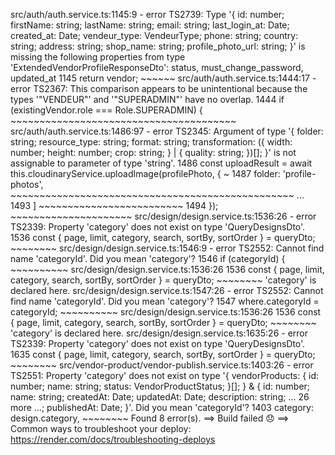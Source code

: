 src/auth/auth.service.ts:1145:9 - error TS2739: Type '{ id: number; firstName: string; lastName: string; email: string; last_login_at: Date; created_at: Date; vendeur_type: VendeurType; phone: string; country: string; address: string; shop_name: string; profile_photo_url: string; }' is missing the following properties from type 'ExtendedVendorProfileResponseDto': status, must_change_password, updated_at
1145         return vendor;
             ~~~~~~
src/auth/auth.service.ts:1444:17 - error TS2367: This comparison appears to be unintentional because the types '"VENDEUR"' and '"SUPERADMIN"' have no overlap.
1444             if (existingVendor.role === Role.SUPERADMIN) {
                     ~~~~~~~~~~~~~~~~~~~~~~~~~~~~~~~~~~~~~~~
src/auth/auth.service.ts:1486:97 - error TS2345: Argument of type '{ folder: string; resource_type: string; format: string; transformation: ({ width: number; height: number; crop: string; } | { quality: string; })[]; }' is not assignable to parameter of type 'string'.
1486                     const uploadResult = await this.cloudinaryService.uploadImage(profilePhoto, {
                                                                                                     ~
1487                         folder: 'profile-photos',
     ~~~~~~~~~~~~~~~~~~~~~~~~~~~~~~~~~~~~~~~~~~~~~~~~~
 ... 
1493                         ]
     ~~~~~~~~~~~~~~~~~~~~~~~~~
1494                     });
     ~~~~~~~~~~~~~~~~~~~~~
src/design/design.service.ts:1536:26 - error TS2339: Property 'category' does not exist on type 'QueryDesignsDto'.
1536     const { page, limit, category, search, sortBy, sortOrder } = queryDto;
                              ~~~~~~~~
src/design/design.service.ts:1546:9 - error TS2552: Cannot find name 'categoryId'. Did you mean 'category'?
1546     if (categoryId) {
             ~~~~~~~~~~
  src/design/design.service.ts:1536:26
    1536     const { page, limit, category, search, sortBy, sortOrder } = queryDto;
                                  ~~~~~~~~
    'category' is declared here.
src/design/design.service.ts:1547:26 - error TS2552: Cannot find name 'categoryId'. Did you mean 'category'?
1547       where.categoryId = categoryId;
                              ~~~~~~~~~~
  src/design/design.service.ts:1536:26
    1536     const { page, limit, category, search, sortBy, sortOrder } = queryDto;
                                  ~~~~~~~~
    'category' is declared here.
src/design/design.service.ts:1635:26 - error TS2339: Property 'category' does not exist on type 'QueryDesignsDto'.
1635     const { page, limit, category, search, sortBy, sortOrder } = queryDto;
                              ~~~~~~~~
src/vendor-product/vendor-publish.service.ts:1403:26 - error TS2551: Property 'category' does not exist on type '{ vendorProducts: { id: number; name: string; status: VendorProductStatus; }[]; } & { id: number; name: string; createdAt: Date; updatedAt: Date; description: string; ... 26 more ...; publishedAt: Date; }'. Did you mean 'categoryId'?
1403         category: design.category,
                              ~~~~~~~~
Found 8 error(s).
==> Build failed 😞
==> Common ways to troubleshoot your deploy: https://render.com/docs/troubleshooting-deploys